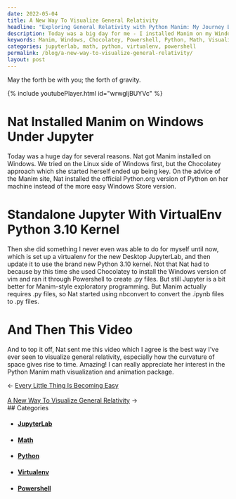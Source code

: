 ```yaml
---
date: 2022-05-04
title: A New Way To Visualize General Relativity
headline: "Exploring General Relativity with Python Manim: My Journey Begins"
description: Today was a big day for me - I installed Manim on my Windows machine, used Chocolatey to install vim, and Powershell to create .py files. To top it off, I sent a video that visualizes general relativity. I'm really enjoying exploring the Python Manim math visualization and animation package and all the possibilities it offers. Come join me on my journey and explore the wonders of Python Manim!
keywords: Manim, Windows, Chocolatey, Powershell, Python, Math, Visualization, Animation, General Relativity, Curvature, Space, Time, Virtualenv, JupyterLab
categories: jupyterlab, math, python, virtualenv, powershell
permalink: /blog/a-new-way-to-visualize-general-relativity/
layout: post
---
```



May the forth be with you; the forth of gravity.

{% include youtubePlayer.html id="wrwgIjBUYVc" %}

# Nat Installed Manim on Windows Under Jupyter

Today was a huge day for several reasons. Nat got Manim installed on Windows.
We tried on the Linux side of Windows first, but the Chocolatey approach which
she started herself ended up being key. On the advice of the Manim site, Nat
installed the official Python.org version of Python on her machine instead of
the more easy Windows Store version.

# Standalone Jupyter With VirtualEnv Python 3.10 Kernel

Then she did something I never even was able to do for myself until now, which
is set up a virtualenv for the new Desktop JupyterLab, and then update it to
use the brand new Python 3.10 kernel. Not that Nat had to because by this time
she used Chocolatey to install the Windows version of vim and ran it through
Powershell to create .py files. But still Jupyter is a bit better for
Manim-style exploratory programming. But Manim actually requires .py files, so
Nat started using nbconvert to convert the .ipynb files to .py files.

# And Then This Video

And to top it off, Nat sent me this video which I agree is the best way I've
ever seen to visualize general relativity, especially how the curvature of
space gives rise to time. Amazing! I can really appreciate her interest in the
Python Manim math visualization and animation package.


<div class="arrow-links"><div class="post-nav-prev"><span class="arrow">&larr;&nbsp;</span><a href="/blog/every-little-thing-is-becoming-easy/">Every Little Thing Is Becoming Easy</a></div> &nbsp; <div class="post-nav-next"><a href="/blog/a-new-way-to-visualize-general-relativity/">A New Way To Visualize General Relativity</a><span class="arrow">&nbsp;&rarr;</span></div></div>
## Categories

<ul>
<li><h4><a href='/jupyterlab/'>JupyterLab</a></h4></li>
<li><h4><a href='/math/'>Math</a></h4></li>
<li><h4><a href='/python/'>Python</a></h4></li>
<li><h4><a href='/virtualenv/'>Virtualenv</a></h4></li>
<li><h4><a href='/powershell/'>Powershell</a></h4></li></ul>
